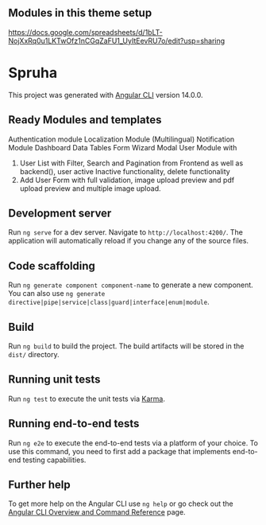 ##  Modules in this theme setup
https://docs.google.com/spreadsheets/d/1bLT-NojXxRq0u1LKTwOfz1nCGqZaFU1_UyItEevRU7o/edit?usp=sharing

# Spruha

This project was generated with [Angular CLI](https://github.com/angular/angular-cli) version 14.0.0.

## Ready Modules and templates
Authentication module
Localization Module (Multilingual)
Notification Module 
Dashboard
Data Tables
Form Wizard
Modal
User Module with
1. User List with Filter, Search and Pagination from Frontend as well as backend(), user active Inactive functionality, delete functionality
2. Add User Form with full validation, image upload preview and pdf upload preview  and multiple image upload.

## Development server

Run `ng serve` for a dev server. Navigate to `http://localhost:4200/`. The application will automatically reload if you change any of the source files.

## Code scaffolding

Run `ng generate component component-name` to generate a new component. You can also use `ng generate directive|pipe|service|class|guard|interface|enum|module`.

## Build

Run `ng build` to build the project. The build artifacts will be stored in the `dist/` directory.

## Running unit tests

Run `ng test` to execute the unit tests via [Karma](https://karma-runner.github.io).

## Running end-to-end tests

Run `ng e2e` to execute the end-to-end tests via a platform of your choice. To use this command, you need to first add a package that implements end-to-end testing capabilities.

## Further help

To get more help on the Angular CLI use `ng help` or go check out the [Angular CLI Overview and Command Reference](https://angular.io/cli) page.

